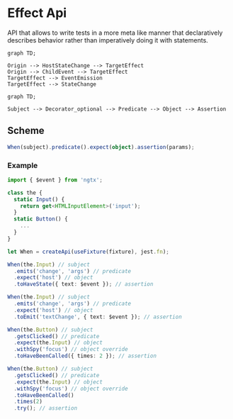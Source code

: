 # Effect Api

API that allows to write tests in a more meta like manner that declaratively describes behavior rather than imperatively doing it with statements.

```mermaid
graph TD;

Origin --> HostStateChange --> TargetEffect
Origin --> ChildEvent --> TargetEffect
TargetEffect --> EventEmission
TargetEffect --> StateChange
```

```mermaid
graph TD;

Subject --> Decorator_optional --> Predicate --> Object --> Assertion
```

## Scheme

```ts
When(subject).predicate().expect(object).assertion(params);
```

### Example

```ts
import { $event } from 'ngtx';

class the {
  static Input() {
    return get<HTMLInputElement>('input');
  }
  static Button() {
    ...
  }
}

let When = createApi(useFixture(fixture), jest.fn);

When(the.Input) // subject
  .emits('change', 'args') // predicate
  .expect('host') // object
  .toHaveState({ text: $event }); // assertion

When(the.Input) // subject
  .emits('change', 'args') // predicate
  .expect('host') // object
  .toEmit('textChange', { text: $event }); // assertion

When(the.Button) // subject
  .getsClicked() // predicate
  .expect(the.Input) // object
  .withSpy('focus') // object override
  .toHaveBeenCalled({ times: 2 }); // assertion

When(the.Button) // subject
  .getsClicked() // predicate
  .expect(the.Input) // object
  .withSpy('focus') // object override
  .toHaveBeenCalled()
  .times(2)
  .try(); // assertion
```
